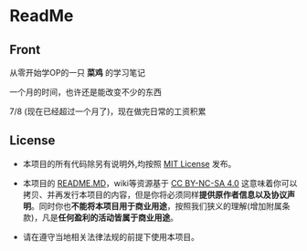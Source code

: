 # ReadMe

## Front

从零开始学OP的一只 **菜鸡** 的学习笔记

一个月的时间，也许还是能改变不少的东西

7/8 (现在已经超过一个月了)，现在做完日常的工资积累

## License

* 本项目的所有代码除另有说明外,均按照 [MIT License](LICENSE) 发布。

* 本项目的 [README.MD](README.md)，wiki等资源基于 [CC BY-NC-SA 4.0](https://creativecommons.org/licenses/by-nc-sa/4.0/deed.zh)
    这意味着你可以拷贝、并再发行本项目的内容，但是你将必须同样**提供原作者信息以及协议声明**。同时你也**不能将本项目用于商业用途**，按照我们狭义的理解(增加附属条款)，凡是**任何盈利的活动皆属于商业用途**。

* 请在遵守当地相关法律法规的前提下使用本项目。